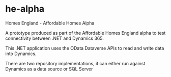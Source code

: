 # he-alpha
Homes England - Affordable Homes Alpha

A prototype produced as part of the Affordable Homes England alpha to test connectivity between .NET and Dynamics 365.

This .NET application uses the OData Dataverse APIs to read and write data into Dynamics. 

There are two repository implementations, it can either run against Dynamics as a data source or SQL Server
